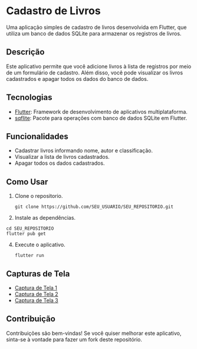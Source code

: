 # Cadastro de Livros

Uma aplicação simples de cadastro de livros desenvolvida em Flutter, que utiliza um banco de dados SQLite para armazenar os registros de livros.

## Descrição

Este aplicativo permite que você adicione livros à lista de registros por meio de um formulário de cadastro. Além disso, você pode visualizar os livros cadastrados e apagar todos os dados do banco de dados.

## Tecnologias

- [Flutter](https://flutter.dev/): Framework de desenvolvimento de aplicativos multiplataforma.
- [sqflite](https://pub.dev/packages/sqflite): Pacote para operações com banco de dados SQLite em Flutter.

## Funcionalidades

- Cadastrar livros informando nome, autor e classificação.
- Visualizar a lista de livros cadastrados.
- Apagar todos os dados cadastrados.

## Como Usar
1. Clone o repositorio.
   ```
   git clone https://github.com/SEU_USUARIO/SEU_REPOSITORIO.git
   ```
2. Instale as dependências.
 ```
cd SEU_REPOSITORIO
flutter pub get
 ```

4. Execute o aplicativo.
    ```
    flutter run

     ```

## Capturas de Tela

- [Captura de Tela 1](Imgs/Imagem1.png)
- [Captura de Tela 2](Imgs/Imagem2.png)
- [Captura de Tela 3](Imgs/Imagem3.png)

## Contribuição

Contribuições são bem-vindas! Se você quiser melhorar este aplicativo, sinta-se à vontade para fazer um fork deste repositório.
